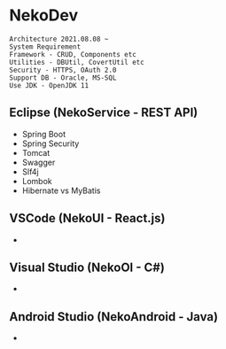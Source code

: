 # NekoDev
```
Architecture 2021.08.08 ~
System Requirement
Framework - CRUD, Components etc
Utilities - DBUtil, CovertUtil etc
Security - HTTPS, OAuth 2.0
Support DB - Oracle, MS-SQL
Use JDK - OpenJDK 11
```
## Eclipse (NekoService - REST API)
- Spring Boot
- Spring Security
- Tomcat
- Swagger
- Slf4j
- Lombok
- Hibernate vs MyBatis

## VSCode (NekoUI - React.js)
- 

## Visual Studio (NekoOI - C#)
- 

## Android Studio (NekoAndroid - Java)
- 
